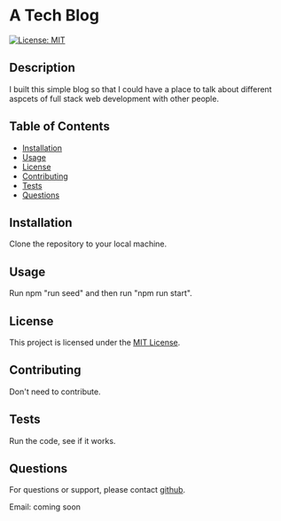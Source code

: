 # A Tech Blog

[![License: MIT](https://img.shields.io/badge/License-MIT-yellow.svg)](https://opensource.org/licenses/MIT)

## Description

I built this simple blog so that I could have a place to talk about different aspcets of full stack web development with other people.

## Table of Contents

- [Installation](#installation)
- [Usage](#usage)
- [License](#license)
- [Contributing](#contributing)
- [Tests](#tests)
- [Questions](#questions)

## Installation

Clone the repository to your local machine.

## Usage

Run npm "run seed" and then run "npm run start".

## License

This project is licensed under the [MIT License](https://opensource.org/licenses/MIT).

## Contributing

Don't need to contribute.

## Tests

Run the code, see if it works.

## Questions

For questions or support, please contact [github](https://github.com/Kwinn-Korth/A-Tech-Blog).

Email: coming soon
